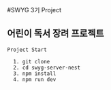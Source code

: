 #SWYG 3기 Project

## 어린이 독서 장려 프로젝트


```
Project Start
```
```
  1. git clone
  2. cd swyg-server-nest
  3. npm install
  4. npm run dev
```
